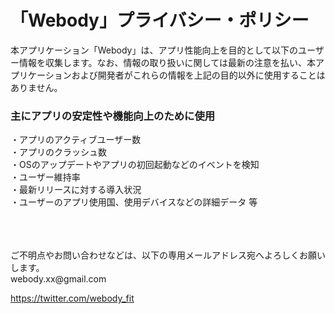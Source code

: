 # 「Webody」プライバシー・ポリシー


本アプリケーション「Webody」は、アプリ性能向上を目的として以下のユーザー情報を収集します。なお、情報の取り扱いに関しては最新の注意を払い、本アプリケーションおよび開発者がこれらの情報を上記の目的以外に使用することはありません。
### 主にアプリの安定性や機能向上のために使用
・アプリのアクティブユーザー数
<br>
・アプリのクラッシュ数
<br>
・OSのアップデートやアプリの初回起動などのイベントを検知
<br>
・ユーザー維持率
<br>
・最新リリースに対する導入状況
<br>
・ユーザーのアプリ使用国、使用デバイスなどの詳細データ
等

<br>
<br>
<br>
ご不明点やお問い合わせなどは、以下の専用メールアドレス宛へよろしくお願いします。
<br>
webody.xx@gmail.com

https://twitter.com/webody_fit
